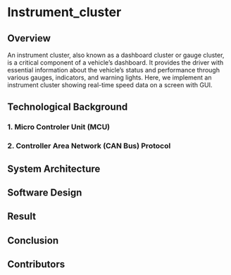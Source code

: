 # Instrument_cluster
## Overview
An instrument cluster, also known as a dashboard cluster or gauge cluster, is a critical component of a vehicle’s dashboard. It provides the driver with essential information about the vehicle’s status and performance through various gauges, indicators, and warning lights. Here, we implement an instrument cluster showing real-time speed data on a screen with GUI.

## Technological Background
### 1. Micro Controler Unit (MCU)
### 2. Controller Area Network (CAN Bus) Protocol

## System Architecture

## Software Design

## Result

## Conclusion

## Contributors
